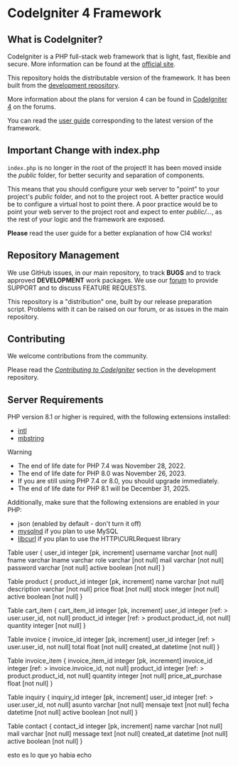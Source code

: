 # CodeIgniter 4 Framework

## What is CodeIgniter?

CodeIgniter is a PHP full-stack web framework that is light, fast, flexible and secure.
More information can be found at the [official site](https://codeigniter.com).

This repository holds the distributable version of the framework.
It has been built from the
[development repository](https://github.com/codeigniter4/CodeIgniter4).

More information about the plans for version 4 can be found in [CodeIgniter 4](https://forum.codeigniter.com/forumdisplay.php?fid=28) on the forums.

You can read the [user guide](https://codeigniter.com/user_guide/)
corresponding to the latest version of the framework.

## Important Change with index.php

`index.php` is no longer in the root of the project! It has been moved inside the *public* folder,
for better security and separation of components.

This means that you should configure your web server to "point" to your project's *public* folder, and
not to the project root. A better practice would be to configure a virtual host to point there. A poor practice would be to point your web server to the project root and expect to enter *public/...*, as the rest of your logic and the
framework are exposed.

**Please** read the user guide for a better explanation of how CI4 works!

## Repository Management

We use GitHub issues, in our main repository, to track **BUGS** and to track approved **DEVELOPMENT** work packages.
We use our [forum](http://forum.codeigniter.com) to provide SUPPORT and to discuss
FEATURE REQUESTS.

This repository is a "distribution" one, built by our release preparation script.
Problems with it can be raised on our forum, or as issues in the main repository.

## Contributing

We welcome contributions from the community.

Please read the [*Contributing to CodeIgniter*](https://github.com/codeigniter4/CodeIgniter4/blob/develop/CONTRIBUTING.md) section in the development repository.

## Server Requirements

PHP version 8.1 or higher is required, with the following extensions installed:

- [intl](http://php.net/manual/en/intl.requirements.php)
- [mbstring](http://php.net/manual/en/mbstring.installation.php)

> [!WARNING]
> - The end of life date for PHP 7.4 was November 28, 2022.
> - The end of life date for PHP 8.0 was November 26, 2023.
> - If you are still using PHP 7.4 or 8.0, you should upgrade immediately.
> - The end of life date for PHP 8.1 will be December 31, 2025.

Additionally, make sure that the following extensions are enabled in your PHP:

- json (enabled by default - don't turn it off)
- [mysqlnd](http://php.net/manual/en/mysqlnd.install.php) if you plan to use MySQL
- [libcurl](http://php.net/manual/en/curl.requirements.php) if you plan to use the HTTP\CURLRequest library

Table user {
  user_id integer [pk, increment]
  username varchar [not null]
  fname varchar 
  lname varchar 
  role varchar [not null]
  mail varchar [not null]
  password varchar [not null]
  active boolean [not null]
}

Table product {
  product_id integer [pk, increment]
  name varchar  [not null]
  description varchar [not null]
  price float  [not null]
  stock integer [not null]
  active boolean [not null]
}

Table cart_item {
  cart_item_id integer [pk, increment] 
  user_id integer [ref: > user.user_id, not null]
  product_id integer [ref: > product.product_id, not null]
  quantity integer [not null]
}

Table invoice {
  invoice_id integer [pk, increment]
  user_id integer [ref: > user.user_id, not null]
  total float [not null]
  created_at datetime [not null]
}

Table invoice_item {
  invoice_item_id integer [pk, increment]
  invoice_id integer [ref: > invoice.invoice_id, not null]
  product_id integer [ref: > product.product_id, not null]
  quantity integer [not null]
  price_at_purchase float [not null]
}

Table inquiry {
  inquiry_id integer [pk, increment]
  user_id integer [ref: > user.user_id, not null]
  asunto varchar [not null]
  mensaje text [not null]
  fecha datetime [not null]
  active boolean [not null]
}

Table contact {
  contact_id integer [pk, increment]
  name varchar [not null]
  mail varchar [not null]
  message text [not null]
  created_at datetime [not null]
  active boolean [not null]
}


esto es lo que yo habia echo